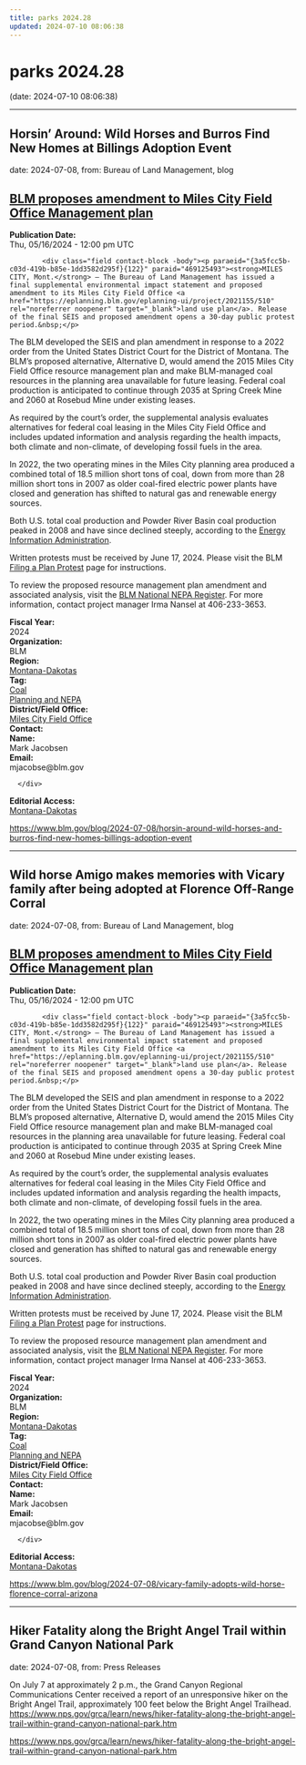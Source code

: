 ```yaml
---
title: parks 2024.28
updated: 2024-07-10 08:06:38
---
```


# parks 2024.28

(date: 2024-07-10 08:06:38)

---

## Horsin’ Around: Wild Horses and Burros Find New Homes at Billings Adoption Event

date: 2024-07-08, from: Bureau of Land Management, blog

<div class="field contact-block -title"><h2><a href="https://www.blm.gov/press-release/blm-proposes-amendment-miles-city-field-office-management-plan" hreflang="en">BLM proposes amendment to Miles City Field Office Management plan</a></h2></div>
      




  

  <div class="field contact-block -release-date">
    <div><strong>Publication Date:</strong> </div>
              <div><time datetime="2024-05-16T12:00:00Z">Thu, 05/16/2024 - 12:00 pm UTC</time>
</div>
          </div>





  

            <div class="field contact-block -body"><p paraeid="{3a5fcc5b-c03d-419b-b85e-1dd3582d295f}{122}" paraid="469125493"><strong>MILES CITY, Mont.</strong> – The Bureau of Land Management has issued a final supplemental environmental impact statement and proposed amendment to its Miles City Field Office <a href="https://eplanning.blm.gov/eplanning-ui/project/2021155/510" rel="noreferrer noopener" target="_blank">land use plan</a>. Release of the final SEIS and proposed amendment opens a 30-day public protest period.&nbsp;</p>

<p paraeid="{3a5fcc5b-c03d-419b-b85e-1dd3582d295f}{151}" paraid="812881798">The BLM developed the SEIS and plan amendment in response to a 2022 order from the United States District Court for the District of Montana. The BLM’s proposed alternative, Alternative D, would amend the 2015 Miles City Field Office resource management plan and make BLM-managed coal resources in the planning area unavailable for future leasing. Federal coal production is anticipated to continue through 2035 at Spring Creek Mine and 2060 at Rosebud Mine under existing leases.&nbsp;</p>

<p paraeid="{3a5fcc5b-c03d-419b-b85e-1dd3582d295f}{193}" paraid="1593383658">As required by the court’s order, the supplemental analysis evaluates alternatives for federal coal leasing in the Miles City Field Office and includes updated information and analysis regarding the health impacts, both climate and non-climate, of developing fossil fuels in the area.&nbsp;&nbsp;</p>

<p paraeid="{3a5fcc5b-c03d-419b-b85e-1dd3582d295f}{211}" paraid="2090430116">In 2022, the two operating mines in the Miles City planning area produced a combined total of 18.5 million short tons of coal, down from more than 28 million short tons in 2007 as older coal-fired electric power plants have closed and generation has shifted to natural gas and renewable energy sources.&nbsp;</p>

<p paraeid="{3a5fcc5b-c03d-419b-b85e-1dd3582d295f}{221}" paraid="936326476">Both U.S. total coal production and Powder River Basin coal production peaked in 2008 and have since declined steeply, according to the <a href="https://www.eia.gov/coal/data/browser/#/topic/38?agg=0,2,1&amp;rank=g&amp;mntp=g&amp;geo=0000000000000008&amp;freq=A&amp;datecode=2022&amp;rtype=b&amp;start=2001&amp;end=2022&amp;ctype=map&amp;ltype=pin&amp;pin=&amp;rse=0&amp;maptype=0" rel="noreferrer noopener" target="_blank">Energy Information Administration</a>.&nbsp;&nbsp;</p>

<p paraeid="{3a5fcc5b-c03d-419b-b85e-1dd3582d295f}{252}" paraid="1675421481">Written protests must be received by June 17, 2024. Please visit the BLM <a data-entity-substitution="canonical" data-entity-type="node" data-entity-uuid="1d910574-4f62-4d39-be74-b8583ca64d75" href="https://www.blm.gov/programs/planning-and-nepa/public-participation/filing-a-plan-protest" rel="noreferrer noopener" target="_blank">Filing a Plan Protest</a> page for instructions.&nbsp;&nbsp;&nbsp;</p>

<p paraeid="{01449655-2213-4d40-aac7-9b3911552c7b}{24}" paraid="524308253">To review the proposed resource management plan amendment and associated analysis, visit the <a href="https://eplanning.blm.gov/eplanning-ui/project/2021155/510" rel="noreferrer noopener" target="_blank">BLM National NEPA Register</a>. For more information, contact project manager Irma Nansel at 406-233-3653.&nbsp;</p>
</div>
      




  

  <div class="field contact-block -fiscal-year">
    <div><strong>Fiscal Year:</strong> </div>
              <div>2024</div>
          </div>





  

  <div class="field contact-block -organization">
    <div><strong>Organization:</strong> </div>
              <div>BLM</div>
          </div>





  

  <div class="field contact-block -region">
    <div><strong>Region:</strong> </div>
          <div>
              <div><a href="https://www.blm.gov/region/montana-dakotas" hreflang="en">Montana-Dakotas</a></div>
              </div>
      </div>





  

  <div class="field contact-block -tag">
    <div><strong>Tag:</strong> </div>
          <div>
              <div><a href="https://www.blm.gov/tag/coal" hreflang="en">Coal</a></div>
          <div><a href="https://www.blm.gov/tag/planning-and-nepa" hreflang="en">Planning and NEPA</a></div>
              </div>
      </div>





  

  <div class="field contact-block -office">
    <div><strong>District/Field Office:</strong> </div>
              <div><a href="https://www.blm.gov/office/miles-city-field-office" hreflang="en">Miles City Field Office</a></div>
          </div>





  

  <div class="field contact-block -contact">
    <div><strong>Contact:</strong> </div>
          <div>
              <div>

  <div class="paragraph paragraph--type--contact paragraph--view-mode--default">
          




  

  <div class="field contact-block -label">
    <div><strong>Name:</strong> </div>
              <div>Mark Jacobsen</div>
          </div>





  

  <div class="field contact-block -email">
    <div><strong>Email:</strong> </div>
              <div>mjacobse@blm.gov</div>
          </div>

      </div>
</div>
              </div>
      </div>





  

  <div class="field contact-block -editorial-access">
    <div><strong>Editorial Access:</strong> </div>
          <div>
              <div><a href="https://www.blm.gov/editorial-access/montana-dakotas" hreflang="en">Montana-Dakotas</a></div>
              </div>
      </div> 

<https://www.blm.gov/blog/2024-07-08/horsin-around-wild-horses-and-burros-find-new-homes-billings-adoption-event>

---

## Wild horse Amigo makes memories with Vicary family after being adopted at Florence Off-Range Corral

date: 2024-07-08, from: Bureau of Land Management, blog

<div class="field contact-block -title"><h2><a href="https://www.blm.gov/press-release/blm-proposes-amendment-miles-city-field-office-management-plan" hreflang="en">BLM proposes amendment to Miles City Field Office Management plan</a></h2></div>
      




  

  <div class="field contact-block -release-date">
    <div><strong>Publication Date:</strong> </div>
              <div><time datetime="2024-05-16T12:00:00Z">Thu, 05/16/2024 - 12:00 pm UTC</time>
</div>
          </div>





  

            <div class="field contact-block -body"><p paraeid="{3a5fcc5b-c03d-419b-b85e-1dd3582d295f}{122}" paraid="469125493"><strong>MILES CITY, Mont.</strong> – The Bureau of Land Management has issued a final supplemental environmental impact statement and proposed amendment to its Miles City Field Office <a href="https://eplanning.blm.gov/eplanning-ui/project/2021155/510" rel="noreferrer noopener" target="_blank">land use plan</a>. Release of the final SEIS and proposed amendment opens a 30-day public protest period.&nbsp;</p>

<p paraeid="{3a5fcc5b-c03d-419b-b85e-1dd3582d295f}{151}" paraid="812881798">The BLM developed the SEIS and plan amendment in response to a 2022 order from the United States District Court for the District of Montana. The BLM’s proposed alternative, Alternative D, would amend the 2015 Miles City Field Office resource management plan and make BLM-managed coal resources in the planning area unavailable for future leasing. Federal coal production is anticipated to continue through 2035 at Spring Creek Mine and 2060 at Rosebud Mine under existing leases.&nbsp;</p>

<p paraeid="{3a5fcc5b-c03d-419b-b85e-1dd3582d295f}{193}" paraid="1593383658">As required by the court’s order, the supplemental analysis evaluates alternatives for federal coal leasing in the Miles City Field Office and includes updated information and analysis regarding the health impacts, both climate and non-climate, of developing fossil fuels in the area.&nbsp;&nbsp;</p>

<p paraeid="{3a5fcc5b-c03d-419b-b85e-1dd3582d295f}{211}" paraid="2090430116">In 2022, the two operating mines in the Miles City planning area produced a combined total of 18.5 million short tons of coal, down from more than 28 million short tons in 2007 as older coal-fired electric power plants have closed and generation has shifted to natural gas and renewable energy sources.&nbsp;</p>

<p paraeid="{3a5fcc5b-c03d-419b-b85e-1dd3582d295f}{221}" paraid="936326476">Both U.S. total coal production and Powder River Basin coal production peaked in 2008 and have since declined steeply, according to the <a href="https://www.eia.gov/coal/data/browser/#/topic/38?agg=0,2,1&amp;rank=g&amp;mntp=g&amp;geo=0000000000000008&amp;freq=A&amp;datecode=2022&amp;rtype=b&amp;start=2001&amp;end=2022&amp;ctype=map&amp;ltype=pin&amp;pin=&amp;rse=0&amp;maptype=0" rel="noreferrer noopener" target="_blank">Energy Information Administration</a>.&nbsp;&nbsp;</p>

<p paraeid="{3a5fcc5b-c03d-419b-b85e-1dd3582d295f}{252}" paraid="1675421481">Written protests must be received by June 17, 2024. Please visit the BLM <a data-entity-substitution="canonical" data-entity-type="node" data-entity-uuid="1d910574-4f62-4d39-be74-b8583ca64d75" href="https://www.blm.gov/programs/planning-and-nepa/public-participation/filing-a-plan-protest" rel="noreferrer noopener" target="_blank">Filing a Plan Protest</a> page for instructions.&nbsp;&nbsp;&nbsp;</p>

<p paraeid="{01449655-2213-4d40-aac7-9b3911552c7b}{24}" paraid="524308253">To review the proposed resource management plan amendment and associated analysis, visit the <a href="https://eplanning.blm.gov/eplanning-ui/project/2021155/510" rel="noreferrer noopener" target="_blank">BLM National NEPA Register</a>. For more information, contact project manager Irma Nansel at 406-233-3653.&nbsp;</p>
</div>
      




  

  <div class="field contact-block -fiscal-year">
    <div><strong>Fiscal Year:</strong> </div>
              <div>2024</div>
          </div>





  

  <div class="field contact-block -organization">
    <div><strong>Organization:</strong> </div>
              <div>BLM</div>
          </div>





  

  <div class="field contact-block -region">
    <div><strong>Region:</strong> </div>
          <div>
              <div><a href="https://www.blm.gov/region/montana-dakotas" hreflang="en">Montana-Dakotas</a></div>
              </div>
      </div>





  

  <div class="field contact-block -tag">
    <div><strong>Tag:</strong> </div>
          <div>
              <div><a href="https://www.blm.gov/tag/coal" hreflang="en">Coal</a></div>
          <div><a href="https://www.blm.gov/tag/planning-and-nepa" hreflang="en">Planning and NEPA</a></div>
              </div>
      </div>





  

  <div class="field contact-block -office">
    <div><strong>District/Field Office:</strong> </div>
              <div><a href="https://www.blm.gov/office/miles-city-field-office" hreflang="en">Miles City Field Office</a></div>
          </div>





  

  <div class="field contact-block -contact">
    <div><strong>Contact:</strong> </div>
          <div>
              <div>

  <div class="paragraph paragraph--type--contact paragraph--view-mode--default">
          




  

  <div class="field contact-block -label">
    <div><strong>Name:</strong> </div>
              <div>Mark Jacobsen</div>
          </div>





  

  <div class="field contact-block -email">
    <div><strong>Email:</strong> </div>
              <div>mjacobse@blm.gov</div>
          </div>

      </div>
</div>
              </div>
      </div>





  

  <div class="field contact-block -editorial-access">
    <div><strong>Editorial Access:</strong> </div>
          <div>
              <div><a href="https://www.blm.gov/editorial-access/montana-dakotas" hreflang="en">Montana-Dakotas</a></div>
              </div>
      </div> 

<https://www.blm.gov/blog/2024-07-08/vicary-family-adopts-wild-horse-florence-corral-arizona>

---

## Hiker Fatality along the Bright Angel Trail within Grand Canyon National Park

date: 2024-07-08, from: Press Releases

On July 7 at approximately 2 p.m., the Grand Canyon Regional Communications Center received a report of an unresponsive hiker on the Bright Angel Trail, approximately 100 feet below the Bright Angel Trailhead. https://www.nps.gov/grca/learn/news/hiker-fatality-along-the-bright-angel-trail-within-grand-canyon-national-park.htm 

<https://www.nps.gov/grca/learn/news/hiker-fatality-along-the-bright-angel-trail-within-grand-canyon-national-park.htm>

